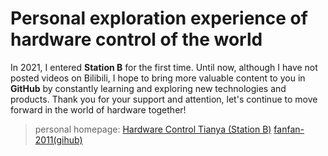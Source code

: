 # Personal exploration experience of hardware control of the world

In 2021, I entered **Station B** for the first time. Until now, although I have not posted videos on Bilibili, I hope to bring more valuable content to you in **GitHub** by constantly learning and exploring new technologies and products. Thank you for your support and attention, let's continue to move forward in the world of hardware together!
> personal homepage: [Hardware Control Tianya (Station B)](https://space.bilibili.com/3494374174362085?spm_id_from=333.337.0.0)
[fanfan-2011(gihub)](https://github.com/fanfan-2011/YingJiankongtianya)